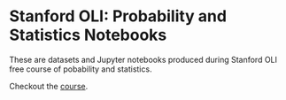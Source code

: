 # Stanford OLI: Probability and Statistics Notebooks
These are datasets and Jupyter notebooks produced during Stanford OLI free course of pobability and statistics.

Checkout the [course](https://lagunita.stanford.edu/courses/course-v1:OLI+ProbStat+Open_Jan2017/about).
